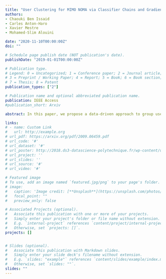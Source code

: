 ```yaml
---
title: "User Clustering for MIMO NOMA via Classifier Chains and Gradient-Boosting Decision Tree"
authors:
- Chaouki Ben Issaid
- Carles Anton-Haro
- Xavier Mestre
- Mohamed-Slim Alouini

date: "2020-11-10T00:00:00Z"
doi: ""

# Schedule page publish date (NOT publication's date).
publishDate: "2019-01-01T00:00:00Z"

# Publication type.
# Legend: 0 = Uncategorized; 1 = Conference paper; 2 = Journal article;
# 3 = Preprint / Working Paper; 4 = Report; 5 = Book; 6 = Book section;
# 7 = Thesis; 8 = Patent
publication_types: ["2"]

# Publication name and optional abbreviated publication name.
publication: IEEE Access
#publication_short: Arxiv

abstract: In this paper, we propose a data-driven approach to group users in a Non-Orthogonal Multiple Access (NOMA) MIMO setting. 

links:
# - name: Custom Link
#   url: http://example.org
# url_pdf: https://arxiv.org/pdf/2009.06459.pdf
# url_code: '#'
# url_dataset: '#'
# url_poster: http://2018.ds3-datascience-polytechnique.fr/wp-content/uploads/2018/06/DS3-342.pdf
# url_project: ''
# url_slides: ''
# url_source: '#'
# url_video: '#'

# Featured image
# To use, add an image named `featured.jpg/png` to your page's folder.
# image:
#   caption: 'Image credit: [**Unsplash**](https://unsplash.com/photos/pLCdAaMFLTE)'
#   focal_point: ""
#   preview_only: false

# Associated Projects (optional).
#   Associate this publication with one or more of your projects.
#   Simply enter your project's folder or file name without extension.
#   E.g. `internal-project` references `content/project/internal-project/index.md`.
#   Otherwise, set `projects: []`.
projects: []


# Slides (optional).
#   Associate this publication with Markdown slides.
#   Simply enter your slide deck's filename without extension.
#   E.g. `slides: "example"` references `content/slides/example/index.md`.
#   Otherwise, set `slides: ""`.
slides: ""
---
```


